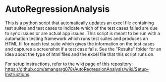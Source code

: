 # AutoRegressionAnalysis
This is a python script that automatically updates an excel file containing test suites and test cases to indicate which of the test cases failed are due to sync issues or are actual app issues.
This script is meant to be run with a automation testing framework which runs test suites and produces an HTML fil for each test suite which gives the information on the test cases and captures a screenshot if a test case fails.
See the "Results" folder for an idea about the type of html files and the excel file that this script runs on.

For setup instructions, refer to the wiki page of this repository: https://github.com/amangarg078/AutoRegressionAnalysis/wiki/Setup-Instructions.
